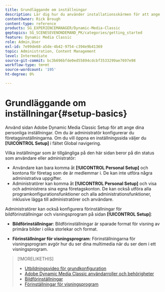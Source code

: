 ```yaml
---
title: Grundläggande om inställningar
description: Lär dig hur du använder installationsskärmen för att ange dina personliga inställningar i Adobe Dynamic Media Classic. Om du är administratör konfigurerar du företagsinställningarna.
contentOwner: Rick Brough
content-type: reference
products: SG_EXPERIENCEMANAGER/Dynamic-Media-Classic
geptopics: SG_SCENESEVENONDEMAND_PK/categories/getting_started
feature: Dynamic Media Classic
role: Admin,User
exl-id: 7e99de68-a5de-4b42-9754-c394e9b41369
topic: Administration, Content Management
level: Intermediate
source-git-commit: bc3b696bfde0ed55894cdcbf3533299ae7697e98
workflow-type: tm+mt
source-wordcount: '195'
ht-degree: 0%

---
```


# Grundläggande om inställningar{#setup-basics}

Använd sidan Adobe Dynamic Media Classic Setup för att ange dina personliga inställningar. Om du är administratör konfigurerar du företagsinställningarna. Om du vill öppna en inställningssida väljer du **[!UICONTROL Setup]** i fältet Global navigering.

Vilka inställningar som är tillgängliga på den här sidan beror på din status som användare eller administratör:

* Användare kan bara komma åt **[!UICONTROL Personal Setup]** och kontona för företag som de är medlemmar i. De kan inte utföra några administrativa uppgifter.
* Administratörer kan komma åt **[!UICONTROL Personal Setup]** och visa och administrera sina egna företagskonton. De kan också utföra alla programkonfigurationsfunktioner och alla administrationsfunktioner, inklusive lägga till administratörer och användare.

Administratörer kan också konfigurera förinställningar för bildförinställningar och visningsprogram på sidan **[!UICONTROL Setup]**:

* **Bildförinställningar**: Bildförinställningar är sparade format för visning av primära bilder i olika storlekar och format.

* **Förinställningar för visningsprogram**: Förinställningarna för visningsprogram avgör hur du ser dina multimedia när du ser dem i ett visningsprogram.

>[!MORELIKETHIS]
>
>* [Utbildningsvideo för grundkonfiguration](https://s7d5.scene7.com/s7viewers/html5/VideoViewer.html?videoserverurl=https://s7d5.scene7.com/is/content/&emailurl=https://s7d5.scene7.com/s7/emailFriend&serverUrl=https://s7d5.scene7.com/is/image/&config=Scene7SharedAssets/Universal_HTML5_Video&contenturl=https://s7d5.scene7.com/skins/&asset=S7tutorials/573_Setup%20Basics_converted%20renamed_Getting%20Started-AVS)
>* [Adobe Dynamic Media Classic användarroller och behörigheter](administration-setup.md#user_administration)
>* [Bildförinställningar](application-setup.md#image_presets)
>* [Förinställningar för visningsprogram](application-setup.md#viewer_presets)
